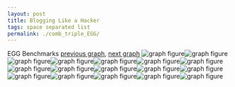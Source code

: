 ```yaml
---
layout: post
title: Blogging Like a Hacker
tags: space separated list
permalink: ./comb_triple_EGG/
---
```


EGG Benchmarks
[previous graph](./comb_triple_CYPHERD/), [next graph](./comb_triple_F/)
<img src="./images/triple/EGG/EGG-AVL_box.png" alt="graph figure"><img src="./images/triple/EGG/EGG-A_box.png" alt="graph figure"><img src="./images/triple/EGG/EGG-CYPHERD_box.png" alt="graph figure"><img src="./images/triple/EGG/EGG-EGG_box.png" alt="graph figure"><img src="./images/triple/EGG/EGG-FACE_box.png" alt="graph figure"><img src="./images/triple/EGG/EGG-FLOYD_box.png" alt="graph figure"><img src="./images/triple/EGG/EGG-F_box.png" alt="graph figure"><img src="./images/triple/EGG/EGG-H_box.png" alt="graph figure"><img src="./images/triple/EGG/EGG-JSOND_box.png" alt="graph figure"><img src="./images/triple/EGG/EGG-K_box.png" alt="graph figure"><img src="./images/triple/EGG/EGG-O_box.png" alt="graph figure"><img src="./images/triple/EGG/EGG-PDFD_box.png" alt="graph figure"><img src="./images/triple/EGG/EGG-RB_box.png" alt="graph figure"><img src="./images/triple/EGG/EGG-ROD_box.png" alt="graph figure"><img src="./images/triple/EGG/EGG-SMATRIX_box.png" alt="graph figure"><img src="./images/triple/EGG/EGG-SORTD_box.png" alt="graph figure"><img src="./images/triple/EGG/EGG-ZB_box.png" alt="graph figure">